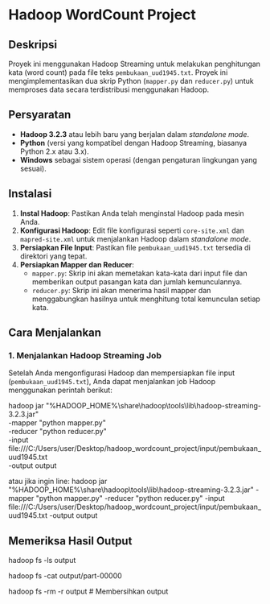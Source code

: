 # Hadoop WordCount Project

## Deskripsi
Proyek ini menggunakan Hadoop Streaming untuk melakukan penghitungan kata (word count) pada file teks `pembukaan_uud1945.txt`. Proyek ini mengimplementasikan dua skrip Python (`mapper.py` dan `reducer.py`) untuk memproses data secara terdistribusi menggunakan Hadoop.

## Persyaratan
- **Hadoop 3.2.3** atau lebih baru yang berjalan dalam *standalone mode*.
- **Python** (versi yang kompatibel dengan Hadoop Streaming, biasanya Python 2.x atau 3.x).
- **Windows** sebagai sistem operasi (dengan pengaturan lingkungan yang sesuai).

## Instalasi
1. **Instal Hadoop**: Pastikan Anda telah menginstal Hadoop pada mesin Anda.
2. **Konfigurasi Hadoop**: Edit file konfigurasi seperti `core-site.xml` dan `mapred-site.xml` untuk menjalankan Hadoop dalam *standalone mode*. 
3. **Persiapkan File Input**: Pastikan file `pembukaan_uud1945.txt` tersedia di direktori yang tepat.
4. **Persiapkan Mapper dan Reducer**:
   - `mapper.py`: Skrip ini akan memetakan kata-kata dari input file dan memberikan output pasangan kata dan jumlah kemunculannya.
   - `reducer.py`: Skrip ini akan menerima hasil mapper dan menggabungkan hasilnya untuk menghitung total kemunculan setiap kata.


## Cara Menjalankan

### 1. Menjalankan Hadoop Streaming Job
Setelah Anda mengonfigurasi Hadoop dan mempersiapkan file input (`pembukaan_uud1945.txt`), Anda dapat menjalankan job Hadoop menggunakan perintah berikut:


hadoop jar "%HADOOP_HOME%\share\hadoop\tools\lib\hadoop-streaming-3.2.3.jar" \
    -mapper "python mapper.py" \
    -reducer "python reducer.py" \
    -input file:///C:/Users/user/Desktop/hadoop_wordcount_project/input/pembukaan_uud1945.txt \
    -output output

atau jika ingin line:
hadoop jar "%HADOOP_HOME%\share\hadoop\tools\lib\hadoop-streaming-3.2.3.jar" -mapper "python mapper.py" -reducer "python reducer.py" -input file:///C:/Users/user/Desktop/hadoop_wordcount_project/input/pembukaan_uud1945.txt -output output

## Memeriksa Hasil Output

hadoop fs -ls output

hadoop fs -cat output/part-00000


hadoop fs -rm -r output # Membersihkan output

